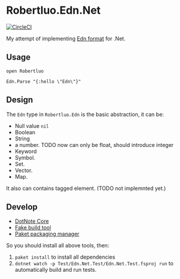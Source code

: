 # Robertluo.Edn.Net
[![CircleCI](https://circleci.com/gh/robertluo/Edn.Net.svg?style=svg)](https://circleci.com/gh/robertluo/Edn.Net)

My attempt of implementing [Edn format](https://github.com/edn-format/edn) for .Net.

## Usage

```F#
open Robertluo

Edn.Parse "{:hello \"Edn\"}"
```

## Design

The `Edn` type in `Robertluo.Edn` is the basic abstraction, it can be:

 - Null value `nil`
 - Boolean
 - String
 - a number. TODO now can only be float, should introduce integer
 - Keyword
 - Symbol.
 - Set. 
 - Vector.
 - Map.

 It also can contains tagged element. (TODO not implemnted yet.)

 ## Develop

 - [DotNote Core](https://dotnet.microsoft.com/download)
 - [Fake build tool](https://fake.build)
 - [Paket packaging manager](https://fsprojects.github.io/Paket/)

So you should install all above tools, then:

 1. `paket install` to install all dependencies
 1. `dotnet watch -p Test/Edn.Net.Test/Edn.Net.Test.fsproj run` to automatically build and run tests.